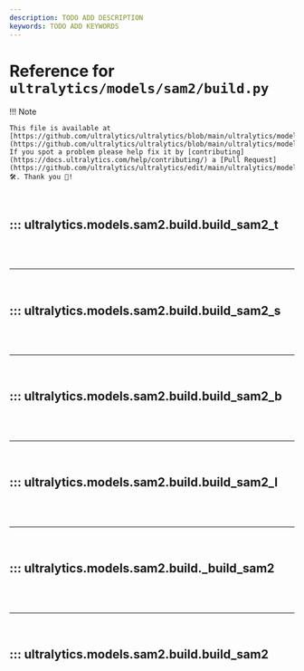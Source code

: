 ```yaml
---
description: TODO ADD DESCRIPTION
keywords: TODO ADD KEYWORDS
---
```


# Reference for `ultralytics/models/sam2/build.py`

!!! Note

    This file is available at [https://github.com/ultralytics/ultralytics/blob/main/ultralytics/models/sam2/build.py](https://github.com/ultralytics/ultralytics/blob/main/ultralytics/models/sam2/build.py). If you spot a problem please help fix it by [contributing](https://docs.ultralytics.com/help/contributing/) a [Pull Request](https://github.com/ultralytics/ultralytics/edit/main/ultralytics/models/sam2/build.py) 🛠️. Thank you 🙏!

<br>

## ::: ultralytics.models.sam2.build.build_sam2_t

<br><br><hr><br>

## ::: ultralytics.models.sam2.build.build_sam2_s

<br><br><hr><br>

## ::: ultralytics.models.sam2.build.build_sam2_b

<br><br><hr><br>

## ::: ultralytics.models.sam2.build.build_sam2_l

<br><br><hr><br>

## ::: ultralytics.models.sam2.build._build_sam2

<br><br><hr><br>

## ::: ultralytics.models.sam2.build.build_sam2

<br><br>
